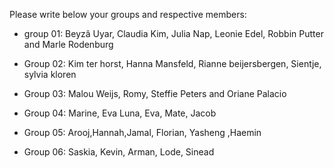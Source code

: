 Please write below your groups and respective members:

* group 01: 
Beyzâ Uyar, Claudia Kim, Julia Nap, Leonie Edel, Robbin Putter and Marle Rodenburg

* Group 02: 
Kim ter horst, Hanna Mansfeld, Rianne beijersbergen, Sientje, sylvia kloren

* Group 03:
Malou Weijs, Romy, Steffie Peters and Oriane Palacio

* Group 04:
Marine, Eva Luna, Eva, Mate, Jacob

* Group 05:
Arooj,Hannah,Jamal, Florian, Yasheng ,Haemin

* Group 06:
Saskia, Kevin, Arman, Lode, Sinead
